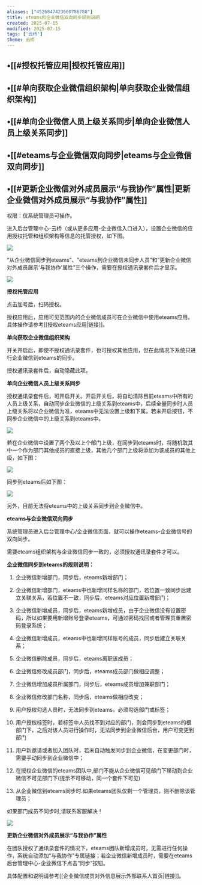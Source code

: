 ```yaml
---
aliases: ["4526847423660786788"]
title: eteams和企业微信双向同步规则说明
created: 2025-07-15
modified: 2025-07-15
tags: ['云桥']
theme: 云桥
---
```


## •[[#授权托管应用|授权托管应用]]

## •[[#单向获取企业微信组织架构|单向获取企业微信组织架构]]

## •[[#单向企业微信人员上级关系同步|单向企业微信人员上级关系同步]]

## •[[#eteams与企业微信双向同步|eteams与企业微信双向同步]]

## •[[#更新企业微信对外成员展示“与我协作”属性|更新企业微信对外成员展示“与我协作”属性]]

权限：仅系统管理员可操作。

进入后台管理中心-云桥（或从更多应用-企业微信入口进入），设置企业微信的应用授权托管和组织架构等信息的托管授权，如下图。

![](47f25f1eb9afc21c9fc0f7e0c5180465.jpg)

“从企业微信同步到eteams”、“eteams到企业微信未同步人员”和“更新企业微信对外成员展示'与我协作'属性”三个操作，需要在授权通讯录套件后才显示。

![](95603f9678ca2cb0a1561a161acc665a.jpg)

**授权托管应用**

点击加号后，扫码授权。

授权应用后，应用可见范围内的企业微信成员可在企业微信中使用eteams应用。具体操作请参考[[授权eteams应用|链接]]。

**单向获取企业微信组织架构**

开关开启后，即使不授权通讯录套件，也可授权其他应用，但在此情况下系统只进行企业微信到eteams的同步。

授权通讯录套件后，自动隐藏此项。

**单向企业微信人员上级关系同步**

授权通讯录套件后，可开启开关。开启开关后，将自动清除目前eteams中所有的人员上级关系，自动同步企业微信的上级关系到eteams中，后续全量同步时人员上级关系将以企业微信为准，eteams中无法设置上级和下属。若未开启按钮，不同步企业微信中的上级关系到eteams中。

![](81c8ff29b5675e210e4566f4c606615a.jpg)

若在企业微信中设置了两个及以上个部门上级，在同步到eteams时，将随机取其中一个作为部门其他成员的直接上级，其他几个部门上级将添加为该成员的其他上级，如下图：

![](0a25604f7bf25569d51ce998678a2f06.jpg)

同步到eteams后如下图：

![](cd3aef3ede356b1f7db50bcd742c4311.jpg)

另外，目前无法将eteams中的上级关系同步到企业微信中。

**eteams与企业微信双向同步**

系统管理员进入后台管理中心/企业微信页面，就可以操作eteams-企业微信号的双向同步。

需要eteams组织架构与企业微信同步一致的，必须授权通讯录套件才可以。

**企业微信同步到eteams的规则说明：**

1. 企业微信新增部门，同步后，eteams新增部门；

2. 企业微信新增部门，eteams中也新增同样名称的部门，若位置一致同步后建立关联关系，若位置不一致，同步后，eteams对应位置新增部门；

3. 企业微信新增成员，同步后，eteams新增成员，由于企业微信没有设置密码，所以如果要用新增账号登录eteams，可通过密码找回或者管理员重置密码登录系统；

4. 企业微信新增成员，eteams中也新增同样账号的成员，同步后建立关联关系；

5. 企业微信删除成员，同步后，eteams离职该成员；

6. 企业微信修改成员部门，同步后，eteams成员部门做相应调整；

7. 企业微信增加成员所属部门，同步后，eteams成员增加兼职部门；

8. 企业微信修改部门名称，同步后，eteams做相应改变；

9. 用户授权勾选人员时，无法同步到eteams，必须勾选部门或标签；

10. 用户授权标签时，若标签中人员找不到对应的部门，则会同步到eteams的根部门下，之后对该人员进行操作时，无法同步到企业微信后台，用户可变更到部门

11. 用户新邀请或者加入团队时，若未自动触发同步到企业微信，在变更部门时，需要手动同步到企业微信中；

12. 在授权企业微信的eteams团队中,部门不能从企业微信可见部门下移动到企业微信不可见部门下(提示不可移动，同一个套件下可见)

13. 从企业微信到eteams同步时.如果eteams团队仅剩一个管理员，则不删除该管理员；

如果部门成员不同步时,请联系客服解决！

![](0c820b1cbcb68f78c2360289ac849b9f.jpg)

**更新企业微信对外成员展示“与我协作”属性**

在团队授权了通讯录套件的情况下，eteams团队新增成员时，无需进行任何操作，系统自动添加“与我协作”专属链接；若企业微信新增成员时，需要在eteams后台管理中心-企业微信下点击“同步”按钮。

具体配置和说明请参考[[企业微信成员对外信息展示外部联系人首页|链接]]。